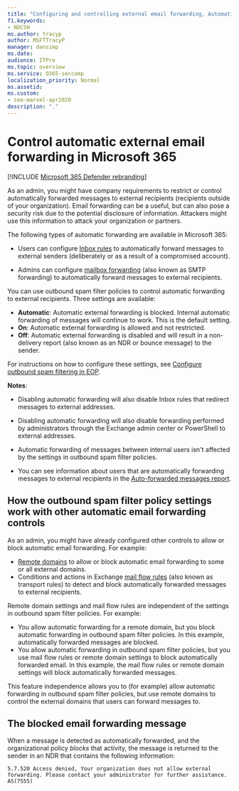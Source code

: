 ```yaml
---
title: "Configuring and controlling external email forwarding, Automatic forwarding, 5.7.520 Access Denied, disable external forwarding, Your administrator has disabled external forwarding, outbound anti-spam policy"
f1.keywords:
- NOCSH
ms.author: tracyp
author: MSFTTracyP
manager: dansimp
ms.date:
audience: ITPro
ms.topic: overview
ms.service: O365-seccomp
localization_priority: Normal
ms.assetid: 
ms.custom:
- seo-marvel-apr2020
description: "."
---
```


# Control automatic external email forwarding in Microsoft 365

[!INCLUDE [Microsoft 365 Defender rebranding](../includes/microsoft-defender-for-office.md)]

As an admin, you might have company requirements to restrict or control automatically forwarded messages to external recipients (recipients outside of your organization). Email forwarding can be a useful, but can also pose a security risk due to the potential disclosure of information. Attackers might use this information to attack your organization or partners.

The following types of automatic forwarding are available in Microsoft 365:

- Users can configure [Inbox rules](https://support.microsoft.com/office/c24f5dea-9465-4df4-ad17-a50704d66c59) to automatically forward messages to external senders (deliberately or as a result of a compromised account).

- Admins can configure [mailbox forwarding](https://docs.microsoft.com/exchange/recipients-in-exchange-online/manage-user-mailboxes/configure-email-forwarding) (also known as SMTP forwarding) to automatically forward messages to external recipients.

You can use outbound spam filter policies to control automatic forwarding to external recipients. Three settings are available:

- **Automatic**: Automatic external forwarding is blocked. Internal automatic forwarding of messages will continue to work. This is the default setting.
- **On**: Automatic external forwarding is allowed and not restricted.
- **Off**: Automatic external forwarding is disabled and will result in a non-delivery report (also known as an NDR or bounce message) to the sender.

For instructions on how to configure these settings, see [Configure outbound spam filtering in EOP](configure-the-outbound-spam-policy.md).

**Notes**:

- Disabling automatic forwarding will also disable Inbox rules that redirect messages to external addresses.

- Disabling automatic forwarding will also disable forwarding performed by administrators through the Exchange admin center or PowerShell to external addresses.

- Automatic forwarding of messages between internal users isn't affected by the settings in outbound spam filter policies.

- You can see information about users that are automatically forwarding messages to external recipients in the [Auto-forwarded messages report](mfi-auto-forwarded-messages-report.md).

## How the outbound spam filter policy settings work with other automatic email forwarding controls

As an admin, you might have already configured other controls to allow or block automatic email forwarding. For example:

- [Remote domains](https://docs.microsoft.com/exchange/mail-flow-best-practices/remote-domains/remote-domains) to allow or block automatic email forwarding to some or all external domains.
- Conditions and actions in Exchange [mail flow rules](https://docs.microsoft.com/exchange/security-and-compliance/mail-flow-rules/mail-flow-rules) (also known as transport rules) to detect and block automatically forwarded messages to external recipients.

Remote domain settings and mail flow rules are independent of the settings in outbound spam filter policies. For example:

- You allow automatic forwarding for a remote domain, but you block automatic forwarding in outbound spam filter policies. In this example, automatically forwarded messages are blocked.
- You allow automatic forwarding in outbound spam filter policies, but you use mail flow rules or remote domain settings to block automatically forwarded email. In this example, the mail flow rules or remote domain settings will block automatically forwarded messages.

This feature independence allows you to (for example) allow automatic forwarding in outbound spam filter policies, but use remote domains to control the external domains that users can forward messages to.

## The blocked email forwarding message

When a message is detected as automatically forwarded, and the organizational policy *blocks* that activity, the message is returned to the sender in an NDR that contains the following information:

`5.7.520 Access denied, Your organization does not allow external forwarding. Please contact your administrator for further assistance. AS(7555)`

